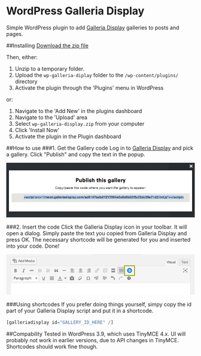 WordPress Galleria Display
==========================

Simple WordPress plugin to add [Galleria Display](http://www.galleriadisplay.com) galleries to posts and pages.

##Installing
[Download the zip file](https://github.com/aino/wp-galleria-display/archive/master.zip)

Then, either:

1. Unzip to a temporary folder.
2. Upload the `wp-galleria-diplay` folder to the `/wp-content/plugins/` directory
3. Activate the plugin through the 'Plugins' menu in WordPress

or:

1. Navigate to the 'Add New' in the plugins dashboard
2. Navigate to the 'Upload' area
3. Select `wp-galleria-display.zip` from your computer
4. Click 'Install Now'
5. Activate the plugin in the Plugin dashboard

##How to use
###1. Get the Gallery code
Log in to [Galleria Display](http://www.galleriadisplay.com) and pick a gallery. Click "Publish" and copy the text in the popup.

![Screenshot: Getting the code](assets/screenshot-1.png?raw=true)

###2. Insert the code
Click the Galleria Display icon in your toolbar. It will open a dialog. Simply paste the text you copied from Galleria Display and press OK. The necessary shortcode will be generated for you and inserted into your code. Done!

![Screenshot: Finding the button](assets/screenshot-2.png?raw=true)

###Using shortcodes
If you prefer doing things yourself, simpy copy the id part of your Galleria Display script and put it in a shortcode.
```php
[galleriadisplay id="GALLERY_ID_HERE" /]
```

##Compability
Tested in WordPress 3.9, which uses TinyMCE 4.x. UI will probably not work in earlier versions, due to API changes in TinyMCE. Shortcodes should work fine though.